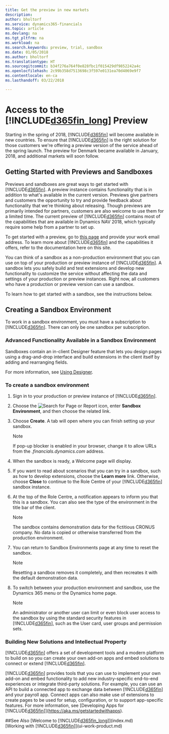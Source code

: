 ```yaml
---
title: Get the preview in new markets
description: 
author: bholtorf
ms.service: dynamics365-financials
ms.topic: article
ms.devlang: na
ms.tgt_pltfrm: na
ms.workload: na
ms.search.keywords: preview, trial, sandbox
ms.date: 01/05/2018
ms.author: bholtorf
ms.translationtype: HT
ms.sourcegitcommit: b34f276a764f0e828fbc1f015429df9852242a4c
ms.openlocfilehash: 2c99b358d7513698c3f597e0131ea70d4069e9f7
ms.contentlocale: en-ca
ms.lasthandoff: 03/22/2018

---
```

# <a name="access-to-the-included365finlongincludesd365finlongmdmd-preview"></a>Access to the [!INCLUDE[d365fin_long](includes/d365fin_long_md.md)] Preview
Starting in the spring of 2018, [!INCLUDE[d365fin](includes/d365fin_md.md)] will become available in new countries. To ensure that [!INCLUDE[d365fin](includes/d365fin_md.md)] is the right solution for those customers we're offering a preview version of the service ahead of the spring launch. The preview for Denmark became available in January, 2018, and additional markets will soon follow.  

## <a name="getting-started-with-previews-and-sandboxes"></a>Getting Started with Previews and Sandboxes 
Previews and sandboxes are great ways to get started with [!INCLUDE[d365fin](includes/d365fin_md.md)]. A preview instance contains functionality that is in addition to what's available in the current version. Previews give partners and customers the opportunity to try and provide feedback about functionality that we're thinking about releasing. Though previews are primarily intended for partners, customers are also welcome to use them for a limited time. The current preview of [!INCLUDE[d365fin](includes/d365fin_md.md)] contains most of the capabilities that are available in Dynamics NAV 2018, which typically require some help from a partner to set up. 

To get started with a preview, go to [this page](https://go.microsoft.com/fwlink/?linkid=866045) and provide your work email address. To learn more about [!INCLUDE[d365fin](includes/d365fin_md.md)] and the capabilities it offers, refer to the documentation here on this site.

You can think of a sandbox as a non-production environment that you can use on top of your production or preview instance of [!INCLUDE[d365fin](includes/d365fin_md.md)]. A sandbox lets you safely build and test extensions and develop new functionality to customize the service without affecting the data and settings of your production or preview instances. Right now, all customers who have a production or preview version can use a sandbox. 

To learn how to get started with a sandbox, see the instructions below.

## <a name="creating-a-sandbox-environment"></a>Creating a Sandbox Environment
To work in a sandbox environment, you must have a subscription to [!INCLUDE[d365fin](includes/d365fin_md.md)]. There can only be one sandbox per subscription.

### <a name="advanced-functionality-available-in-a-sandbox-environment"></a>Advanced Functionality Available in a Sandbox Environment
Sandboxes contain an in-client Designer feature that lets you design pages using a drag-and-drop interface and build extensions in the client itself by adding and rearranging fields.

For more information, see [Using Designer](https://docs.microsoft.com/en-us/dynamics-nav/developer/devenv-inclient-designer).

### <a name="to-create-a-sandbox-environment"></a>To create a sandbox environment
1.  Sign in to your production or preview instance of [!INCLUDE[d365fin](includes/d365fin_md.md)].  
2.  Choose the ![Search for Page or Report](media/ui-search/search_small.png "Search for Page or Report icon") icon, enter **Sandbox Environment**, and then choose the related link.
3.  Choose **Create**. A tab will open where you can finish setting up your sandbox.
  
    > [!Note]
    > If pop-up blocker is enabled in your browser, change it to allow URLs from the *.financials.dynamics.com* address.  
  
4.  When the sandbox is ready, a Welcome page will display.  
5.  If you want to read about scenarios that you can try in a sandbox, such as how to develop extensions, choose the **Learn more** link. Otherwise, choose **Close** to continue to the Role Centre of your [!INCLUDE[d365fin](includes/d365fin_md.md)] sandbox instance.  
6.  At the top of the Role Centre, a notification appears to inform you that this is a sandbox. You can also see the type of the environment in the title bar of the client.
  
    > [!Note]
    > The sandbox contains demonstration data for the fictitious CRONUS company. No data is copied or otherwise transferred from the production environment.  
  
7.  You can return to Sandbox Environments page at any time to reset the sandbox.
  
    > [!Note]
    > Resetting a sandbox removes it completely, and then recreates it with the default demonstration data.  
  
8.  To switch between your production environment and sandbox, use the Dynamics 365 menu or the Dynamics home page.
  
    > [!Note]
    > An administrator or another user can limit or even block user access to the sandbox by using the standard security features in [!INCLUDE[d365fin](includes/d365fin_md.md)], such as the User card, user groups and permission sets.  
  
### <a name="building-new-solutions-and-intellectual-property"></a>Building New Solutions and Intellectual Property
[!INCLUDE[d365fin](includes/d365fin_md.md)] offers a set of development tools and a modern platform to build on so you can create your own add-on apps and embed solutions to connect or extend [!INCLUDE[d365fin](includes/d365fin_md.md)].

[!INCLUDE[d365fin](includes/d365fin_md.md)] provides tools that you can use to implement your own add-on and embed functionality to add new industry-specific end-to-end experiences or integrate third-party solutions. For example, you can use an API to build a connected app to exchange data between [!INCLUDE[d365fin](includes/d365fin_md.md)] and your payroll app. Connect apps can also make use of extensions to create pages to be used for setup, configuration, or to support app-specific features. For more information, see [Developing Apps for [!INCLUDE[d365fin](includes/d365fin_md.md)]](https://aka.ms/getstartedwithapps).

##<a name="see-also"></a>See Also
[Welcome to [!INCLUDE[d365fin_long](includes/d365fin_long_md.md)]](index.md)  
[Working with [!INCLUDE[d365fin](includes/d365fin_md.md)]](ui-work-product.md)  
